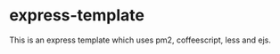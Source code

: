 express-template
================

This is an express template which uses pm2, coffeescript, less and ejs.
